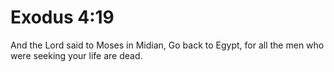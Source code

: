# Exodus 4:19

And the Lord said to Moses in Midian, Go back to Egypt, for all the men who were seeking your life are dead.
